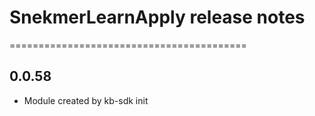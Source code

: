 # SnekmerLearnApply release notes
=========================================

0.0.58
-----
* Module created by kb-sdk init
